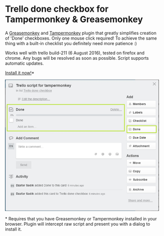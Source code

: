# Trello done checkbox for Tampermonkey &amp; Greasemonkey
A [Greasemonkey](https://addons.mozilla.org/en-US/firefox/addon/greasemonkey/) and [Tampermonkey](https://tampermonkey.net/) plugin that greatly simplifies creation of 'Done' checkboxes. Only one mouse click required! To achieve the same thing with a built-in checklist you definitely need more patience :)

Works well with trello build-211 (6 August 2016), tested on firefox and chrome. Any bugs will be resolved as soon as possible. Script supports automatic updates.

[Install it now!](http://bit.ly/2aH380F)*

![Trello done checkbox](https://github.com/JafarSadik/trello-done-checkbox/raw/master/trello-done-checkbox.jpg)

\* Requires that you have Greasemonkey or Tampermonkey installed in your browser. Plugin will intercept raw script and present you with a dialog to install it.